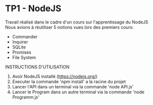 # TP1 - NodeJS
Travail réalisé dans le cadre d'un cours sur l'apprentissage du NodeJS
Nous avions à réutiliser 5 notions vues lors des premiers cours:
- Commander
- Inquirer
- SQLite
- Promises
- File System

INSTRUCTIONS D'UTILISATION

1) Avoir NodeJS installé (https://nodejs.org/)
2) Executer la commande 'npm install' a la racine du projet
3) Lancer l'API dans un terminal via la commande 'node API.js'
4) Lancer le Program dans un autre terminal via la commande 'node Programm.js'
